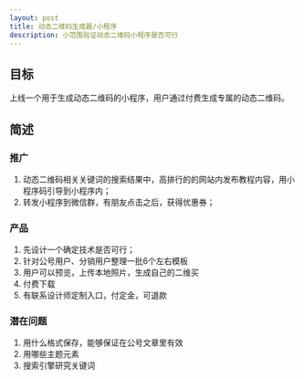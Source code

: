 ```yaml
---
layout: post
title: 动态二维码生成器/小程序
description: 小范围验证动态二维码小程序是否可行
---
```




## 目标 ##

上线一个用于生成动态二维码的小程序，用户通过付费生成专属的动态二维码。

## 简述 ##

### 推广 ###

1. 动态二维码相关关键词的搜索结果中，高排行的的网站内发布教程内容，用小程序码引导到小程序内；
2. 转发小程序到微信群，有朋友点击之后，获得优惠券；

### 产品 ###

1. 先设计一个确定技术是否可行；
2. 针对公号用户、分销用户整理一批6个左右模板
3. 用户可以预览，上传本地照片，生成自己的二维买
4. 付费下载
5. 有联系设计师定制入口，付定金，可退款

### 潜在问题 ###

1. 用什么格式保存，能够保证在公号文章里有效
2. 用哪些主题元素
3. 搜索引擎研究关键词
